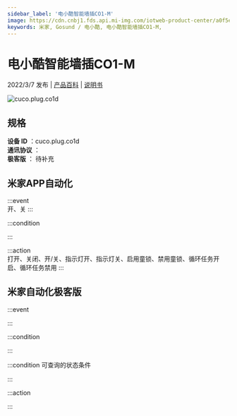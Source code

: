 ```yaml
---
sidebar_label: '电小酷智能墙插CO1-M'
image: https://cdn.cnbj1.fds.api.mi-img.com/iotweb-product-center/a0f5ec571266f2d1749f3e8b47741831_拟物.png?GalaxyAccessKeyId=AKVGLQWBOVIRQ3XLEW&Expires=9223372036854775807&Signature=m6gQV6+049B3t+XKjWEJL4j7I2g=
keywords: 米家, Gosund / 电小酷, 电小酷智能墙插CO1-M, 
---
```

# 电小酷智能墙插CO1-M

2022/3/7 发布 | [产品百科](https://home.mi.com/webapp/content/baike/product/index.html?model=cuco.plug.co1d/) | [说明书](https://home.mi.com/views/introduction.html?model=cuco.plug.co1d&region=cn)

![cuco.plug.co1d](https://cdn.cnbj1.fds.api.mi-img.com/iotweb-product-center/a0f5ec571266f2d1749f3e8b47741831_拟物.png?GalaxyAccessKeyId=AKVGLQWBOVIRQ3XLEW&Expires=9223372036854775807&Signature=m6gQV6+049B3t+XKjWEJL4j7I2g=)

## 规格  
> 
**设备 ID** ：cuco.plug.co1d  
**通讯协议** ：  
**极客版**  ： 待补充 


## 米家APP自动化  

:::event  
开、关
:::

:::condition  

:::

:::action   
打开、关闭、开/关、指示灯开、指示灯关、启用童锁、禁用童锁、循环任务开启、循环任务禁用
:::

## 米家自动化极客版  

:::event  

:::

:::condition  

:::

:::condition 可查询的状态条件  

:::

:::action  

:::

        
